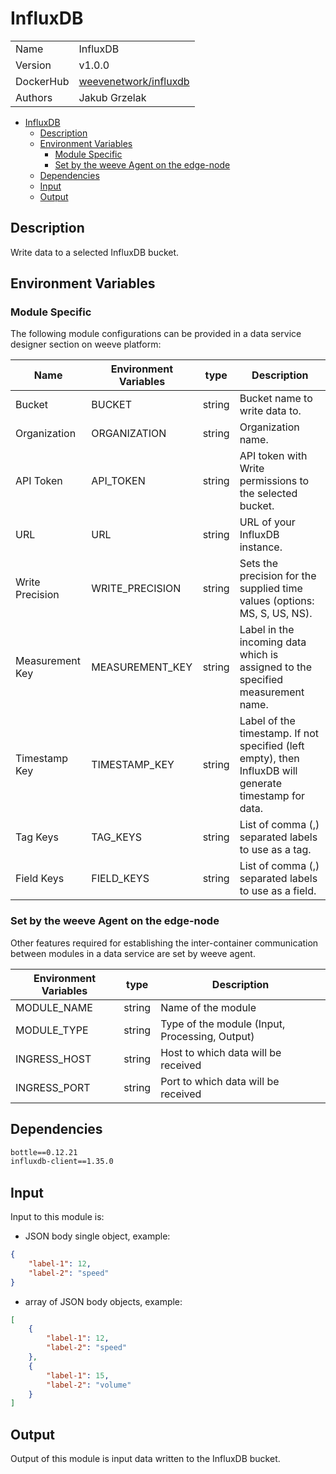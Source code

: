 # InfluxDB

|           |                                                                         |
| --------- | ----------------------------------------------------------------------- |
| Name      | InfluxDB                                                                |
| Version   | v1.0.0                                                                  |
| DockerHub | [weevenetwork/influxdb](https://hub.docker.com/r/weevenetwork/influxdb) |
| Authors   | Jakub Grzelak                                                           |

- [InfluxDB](#influxdb)
  - [Description](#description)
  - [Environment Variables](#environment-variables)
    - [Module Specific](#module-specific)
    - [Set by the weeve Agent on the edge-node](#set-by-the-weeve-agent-on-the-edge-node)
  - [Dependencies](#dependencies)
  - [Input](#input)
  - [Output](#output)

## Description

Write data to a selected InfluxDB bucket.

## Environment Variables

### Module Specific

The following module configurations can be provided in a data service designer section on weeve platform:

| Name            | Environment Variables | type   | Description                                                                                            |
| --------------- | --------------------- | ------ | ------------------------------------------------------------------------------------------------------ |
| Bucket          | BUCKET                | string | Bucket name to write data to.                                                                          |
| Organization    | ORGANIZATION          | string | Organization name.                                                                                     |
| API Token       | API_TOKEN             | string | API token with Write permissions to the selected bucket.                                               |
| URL             | URL                   | string | URL of your InfluxDB instance.                                                                         |
| Write Precision | WRITE_PRECISION       | string | Sets the precision for the supplied time values (options: MS, S, US, NS).                              |
| Measurement Key | MEASUREMENT_KEY       | string | Label in the incoming data which is assigned to the specified measurement name.                        |
| Timestamp Key   | TIMESTAMP_KEY         | string | Label of the timestamp. If not specified (left empty), then InfluxDB will generate timestamp for data. |
| Tag Keys        | TAG_KEYS              | string | List of comma (,) separated labels to use as a tag.                                                    |
| Field Keys      | FIELD_KEYS            | string | List of comma (,) separated labels to use as a field.                                                  |

### Set by the weeve Agent on the edge-node

Other features required for establishing the inter-container communication between modules in a data service are set by weeve agent.

| Environment Variables | type   | Description                                    |
| --------------------- | ------ | ---------------------------------------------- |
| MODULE_NAME           | string | Name of the module                             |
| MODULE_TYPE           | string | Type of the module (Input, Processing, Output) |
| INGRESS_HOST          | string | Host to which data will be received            |
| INGRESS_PORT          | string | Port to which data will be received            |

## Dependencies

```txt
bottle==0.12.21
influxdb-client==1.35.0
```

## Input

Input to this module is:

-   JSON body single object, example:

```json
{
    "label-1": 12,
    "label-2": "speed"
}
```

-   array of JSON body objects, example:

```json
[
    {
        "label-1": 12,
        "label-2": "speed"
    },
    {
        "label-1": 15,
        "label-2": "volume"
    }
]
```

## Output

Output of this module is input data written to the InfluxDB bucket.
